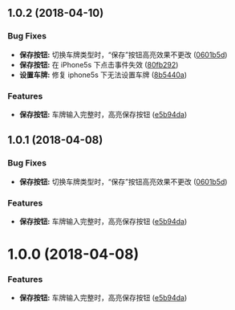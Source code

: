 <a name="1.0.2"></a>

## 1.0.2 (2018-04-10)

### Bug Fixes

* **保存按钮:** 切换车牌类型时，“保存”按钮高亮效果不更改 ([0601b5d](https://github.com/liaoyinglong/plate-number-input/commit/0601b5d))
* **保存按钮:** 在 iPhone5s 下点击事件失效 ([80fb292](https://github.com/liaoyinglong/plate-number-input/commit/80fb292))
* **设置车牌:** 修复 iphone5s 下无法设置车牌 ([8b5440a](https://github.com/liaoyinglong/plate-number-input/commit/8b5440a))

### Features

* **保存按钮:** 车牌输入完整时，高亮保存按钮 ([e5b94da](https://github.com/liaoyinglong/plate-number-input/commit/e5b94da))

<a name="1.0.1"></a>

## 1.0.1 (2018-04-08)

### Bug Fixes

* **保存按钮:** 切换车牌类型时，“保存”按钮高亮效果不更改 ([0601b5d](https://github.com/liaoyinglong/plate-number-input/commit/0601b5d))

### Features

* **保存按钮:** 车牌输入完整时，高亮保存按钮 ([e5b94da](https://github.com/liaoyinglong/plate-number-input/commit/e5b94da))

<a name="1.0.0"></a>

# 1.0.0 (2018-04-08)

### Features

* **保存按钮:** 车牌输入完整时，高亮保存按钮 ([e5b94da](https://github.com/liaoyinglong/plate-number-input/commit/e5b94da))
